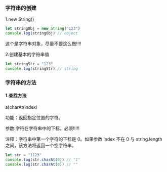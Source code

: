 ### 字符串的创建

1.new String()

```javascript
let stringObj = new String("123")
console.log(stringObj) // object
```

这个是字符串对象，尽量不要这么做!!!!

2.创建基本的字符串值

```javascript
let stringStr = "123"
console.log(stringStr) // string
```

### 字符串的方法

#### 1.查找方法

a)charAt(index)

功能：返回指定位置的字符。

参数:字符在字符串中的下标。必须!!!!!

注释：字符串中第一个字符的下标是 0。如果参数 index 不在 0 与 string.length 之间，该方法将返回一个空字符串。

```javascript
let str = "1123"
console.log(str.charAt(0)) // "1"
console.log(str.charAt(0)) // ""
```
